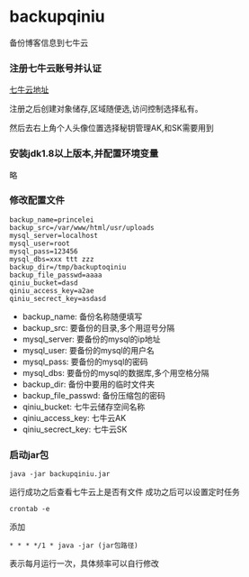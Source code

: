 # backupqiniu
备份博客信息到七牛云

### 注册七牛云账号并认证

[七牛云地址](https://portal.qiniu.com)

注册之后创建对象储存,区域随便选,访问控制选择私有。

然后去右上角个人头像位置选择秘钥管理AK,和SK需要用到

### 安装jdk1.8以上版本,并配置环境变量

略

### 修改配置文件

```
backup_name=princelei
backup_src=/var/www/html/usr/uploads
mysql_server=localhost
mysql_user=root
mysql_pass=123456
mysql_dbs=xxx ttt zzz
backup_dir=/tmp/backuptoqiniu
backup_file_passwd=aaaa
qiniu_bucket=dasd
qiniu_access_key=a2ae
qiniu_secrect_key=asdasd
```
- backup_name: 备份名称随便填写
- backup_src: 要备份的目录,多个用逗号分隔
- mysql_server: 要备份的mysql的ip地址
- mysql_user: 要备份的mysql的用户名
- mysql_pass: 要备份的mysql的密码
- mysql_dbs: 要备份的mysql的数据库,多个用空格分隔
- backup_dir: 备份中要用的临时文件夹
- backup_file_passwd: 备份压缩包的密码
- qiniu_bucket: 七牛云储存空间名称
- qiniu_access_key: 七牛云AK
- qiniu_secrect_key: 七牛云SK

### 启动jar包

```
java -jar backupqiniu.jar
```

运行成功之后查看七牛云上是否有文件
成功之后可以设置定时任务

```
crontab -e
```

添加

```
* * * */1 * java -jar (jar包路径)
```

表示每月运行一次，具体频率可以自行修改
